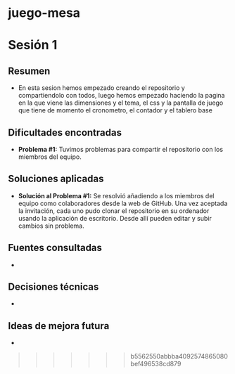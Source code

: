 # juego-mesa
# Sesión 1

## Resumen
- En esta sesion hemos empezado creando el repositorio y compartiendolo con todos, luego hemos empezado haciendo la pagina en la que viene las dimensiones y el tema, el css y la pantalla de juego que tiene de momento el cronometro, el contador y el tablero base

## Dificultades encontradas
- **Problema #1:** Tuvimos problemas para compartir el repositorio con los miembros del equipo.

## Soluciones aplicadas
- **Solución al Problema #1:** Se resolvió añadiendo a los miembros del equipo como colaboradores desde la web de GitHub. Una vez aceptada la invitación, cada uno pudo clonar el repositorio en su ordenador usando la aplicación de escritorio. Desde allí pueden editar y subir cambios sin problema.

## Fuentes consultadas
- 

## Decisiones técnicas
- 

## Ideas de mejora futura
- 

>>>>>>> b5562550abbba4092574865080bef496538cd879
